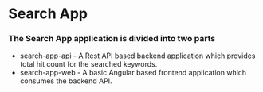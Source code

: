 # Search App
### The Search App application is divided into two parts 
  * search-app-api - A Rest API based backend application which provides total hit count for the searched keywords.
  * search-app-web - A basic Angular based frontend application which consumes the backend API.